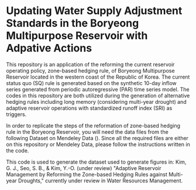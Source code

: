 # Updating Water Supply Adjustment Standards in the Boryeong Multipurpose Reservoir with Adpative Actions

This repository is an application of the reforming the current reservoir operating policy, zone-based hedging rule, of Boryeong Multipurpose Reservoir located in the western coast of the Republic of Korea. The current status quo (SQ) rule is generated based on the synthetic 10-day inflow series generated from periodic autoregressive (PAR) time series model. The codes in this repository are both utilized during the generation of alternative hedging rules including long memory (considering multi-year drought) and adaptive reservoir operations with standardized runoff index (SRI) as triggers. 

In order to replicate the steps of the reformation of zone-based hedging rule in the Boryeong Reservoir, you will need the data files from the following Dataset on Mendeley Data (). Since all the required files are either on this repository or Mendeley Data, please follow the instructions written in the code. 

This code is used to generate the dataset used to generate figures in: Kim, G. J., Seo, S. B., & Kim, Y.-O. (under review) "Adaptive Reservoir Management by Reforming the Zone-based Hedging Rules against Multi-year Droughts," currently under review in Water Resources Management. 
